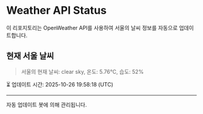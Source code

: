 
# Weather API Status

이 리포지토리는 OpenWeather API를 사용하여 서울의 날씨 정보를 자동으로 업데이트합니다.

## 현재 서울 날씨
> 서울의 현재 날씨: clear sky, 온도: 5.76°C, 습도: 52%

⏳ 업데이트 시간: 2025-10-26 19:58:18 (UTC)

---
자동 업데이트 봇에 의해 관리됩니다.
